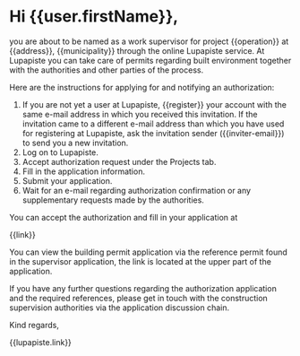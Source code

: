 # Hi {{user.firstName}},

you are about to be named as a work supervisor for project {{operation}} at {{address}}, {{municipality}} through the online Lupapiste service. At Lupapiste you can take care of permits regarding built environment together with the authorities and other parties of the process.

Here are the instructions for applying for and notifying an authorization:

1. If you are not yet a user at Lupapiste, {{register}} your account with the same e-mail address in which you received this invitation. If the invitation came to a different e-mail address than which you have used for registering at Lupapiste, ask the invitation sender ({{inviter-email}}) to send you a new invitation.
2. Log on to Lupapiste.
3. Accept authorization request under the Projects tab.
4. Fill in the application information.
5. Submit your application.
6. Wait for an e-mail regarding authorization confirmation or any supplementary requests made by the authorities.

You can accept the authorization and fill in your application at

{{link}}

You can view the building permit application via the reference permit found in the supervisor application, the link is located at the upper part of the application.

If you have any further questions regarding the authorization application and the required references, please get in touch with the construction supervision authorities via the application discussion chain.

Kind regards,

{{lupapiste.link}}
